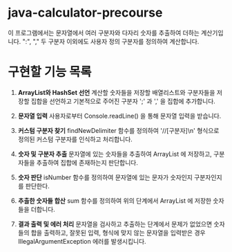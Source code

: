 # java-calculator-precourse
이 프로그램에서는 문자열에서 여러 구분자와 다자리 숫자를 추출하여 더하는 계산기입니다. ":", "," 두 구분자 이외에도 사용자 정의 구분자를 정의하여 계산합니다.

# 구현할 기능 목록

1. **ArrayList와 HashSet 선언**
   계산할 숫자들을 저장할 배열리스트와 구분자들을 저장할 집합을 선언하고 기본적으로 주어진 구분자 ';' 과 ',' 을 집합에 추가합니다.

2. **문자열 입력**
   사용자로부터 Console.readLine() 을 통해 문자열 입력을 받습니다.

3. **커스텀 구분자 찾기**
   findNewDelimiter 함수를 정의하여 '//[구분자]\n' 형식으로 정의된 커스텀 구분자를 인식하고 처리합니다.

4. **숫자 및 구분자 추출**
   문자열에 있는 숫자들을 추출하여 ArrayList 에 저장하고, 구분자들을 추출하여 집합에 존재하는지 판단합니다.

5. **숫자 판단**
   isNumber 함수를 정의하여 문자열에 있는 문자가 숫자인지 구분자인지를 판단한다.

6. **추출한 숫자들 합산**
   sum 함수를 정의하여 위의 단계에서 ArrayList 에 저장한 숫자들을 더합니다.

7. **결과 출력 및 에러 처리**
   문자열을 검사하고 추출하는 단계에서 문제가 없었으면 숫자들의 합을 출력하고, 잘못된 입력, 형식에 맞지 않는 문자열을 입력받은 경우 IllegalArgumentException 에러를 발생시킵니다.


   